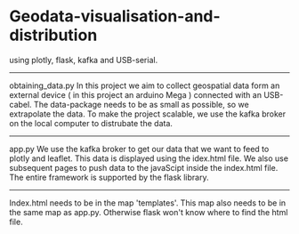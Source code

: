 # Geodata-visualisation-and-distribution
 using plotly, flask, kafka and USB-serial.
*** ***
obtaining_data.py
In this project we aim to collect geospatial data form an external device ( in this project an arduino Mega ) connected with an USB-cabel. 
The data-package needs to be as small as possible, so we extrapolate the data.
To make the project scalable, we use the kafka broker on the local computer to distrubate the data.

*** ***
app.py
We use the kafka broker to get our data that we want to feed to plotly and leaflet. This data is displayed using the idex.html file.
We also use subsequent pages to push data to the javaScipt inside the index.html file.
The entire framework is supported by the flask library.
*** ***
Index.html needs to be in the map 'templates'. This map also needs to be in the same map as app.py. Otherwise flask won't know where to find the html file.
